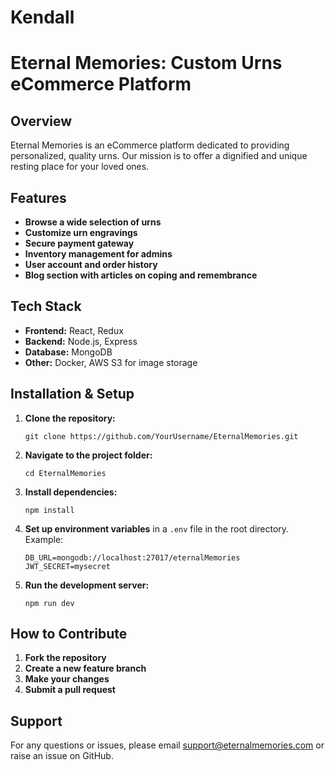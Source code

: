 # Kendall

# Eternal Memories: Custom Urns eCommerce Platform

## Overview

Eternal Memories is an eCommerce platform dedicated to providing personalized, quality urns. Our mission is to offer a dignified and unique resting place for your loved ones.

## Features

- **Browse a wide selection of urns**
- **Customize urn engravings**
- **Secure payment gateway**
- **Inventory management for admins**
- **User account and order history**
- **Blog section with articles on coping and remembrance**

## Tech Stack

- **Frontend:** React, Redux
- **Backend:** Node.js, Express
- **Database:** MongoDB
- **Other:** Docker, AWS S3 for image storage

## Installation & Setup

1. **Clone the repository:**
    ```
    git clone https://github.com/YourUsername/EternalMemories.git
    ```

2. **Navigate to the project folder:**
    ```
    cd EternalMemories
    ```

3. **Install dependencies:**
    ```
    npm install
    ```

4. **Set up environment variables** in a `.env` file in the root directory. Example:
    ```
    DB_URL=mongodb://localhost:27017/eternalMemories
    JWT_SECRET=mysecret
    ```

5. **Run the development server:**
    ```
    npm run dev
    ```

## How to Contribute

1. **Fork the repository**
2. **Create a new feature branch**
3. **Make your changes**
4. **Submit a pull request**

## Support

For any questions or issues, please email support@eternalmemories.com or raise an issue on GitHub.
